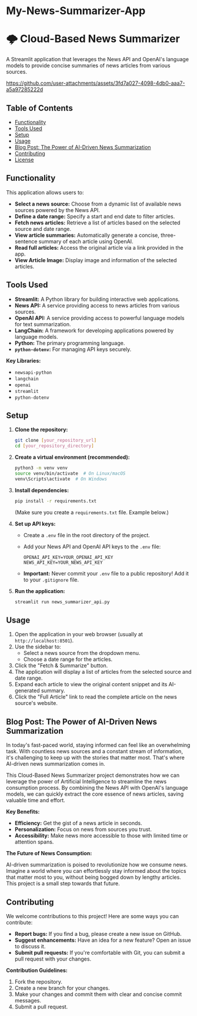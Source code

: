 # My-News-Summarizer-App
# 🌩️ Cloud-Based News Summarizer

A Streamlit application that leverages the News API and OpenAI's language models to provide concise summaries of news articles from various sources.


https://github.com/user-attachments/assets/3fd7a027-4098-4db0-aaa7-a5a97285222d


## Table of Contents

*   [Functionality](#functionality)
*   [Tools Used](#tools-used)
*   [Setup](#setup)
*   [Usage](#usage)
*   [Blog Post: The Power of AI-Driven News Summarization](#blog-post-the-power-of-ai-driven-news-summarization)
*   [Contributing](#contributing)
*   [License](#license)

## Functionality

This application allows users to:

*   **Select a news source:** Choose from a dynamic list of available news sources powered by the News API.
*   **Define a date range:** Specify a start and end date to filter articles.
*   **Fetch news articles:** Retrieve a list of articles based on the selected source and date range.
*   **View article summaries:** Automatically generate a concise, three-sentence summary of each article using OpenAI.
*   **Read full articles:** Access the original article via a link provided in the app.
*   **View Article Image:** Display image and information of the selected articles.

## Tools Used

*   **Streamlit:** A Python library for building interactive web applications.
*   **News API:** A service providing access to news articles from various sources.
*   **OpenAI API:** A service providing access to powerful language models for text summarization.
*   **LangChain:** A framework for developing applications powered by language models.
*   **Python:** The primary programming language.
*   **`python-dotenv`:**  For managing API keys securely.

**Key Libraries:**

*   `newsapi-python`
*   `langchain`
*   `openai`
*   `streamlit`
*   `python-dotenv`

## Setup

1.  **Clone the repository:**

    ```bash
    git clone [your_repository_url]
    cd [your_repository_directory]
    ```

2.  **Create a virtual environment (recommended):**

    ```bash
    python3 -m venv venv
    source venv/bin/activate  # On Linux/macOS
    venv\Scripts\activate  # On Windows
    ```

3.  **Install dependencies:**

    ```bash
    pip install -r requirements.txt
    ```
    (Make sure you create a `requirements.txt` file.  Example below.)

4.  **Set up API keys:**

    *   Create a `.env` file in the root directory of the project.
    *   Add your News API and OpenAI API keys to the `.env` file:

        ```
        OPENAI_API_KEY=YOUR_OPENAI_API_KEY
        NEWS_API_KEY=YOUR_NEWS_API_KEY
        ```

    *   **Important:** Never commit your `.env` file to a public repository!  Add it to your `.gitignore` file.

5.  **Run the application:**

    ```bash
    streamlit run news_summarizer_api.py
    ```

## Usage

1.  Open the application in your web browser (usually at `http://localhost:8501`).
2.  Use the sidebar to:
    *   Select a news source from the dropdown menu.
    *   Choose a date range for the articles.
3.  Click the "Fetch & Summarize" button.
4.  The application will display a list of articles from the selected source and date range.
5.  Expand each article to view the original content snippet and its AI-generated summary.
6.  Click the "Full Article" link to read the complete article on the news source's website.

## Blog Post: The Power of AI-Driven News Summarization

In today's fast-paced world, staying informed can feel like an overwhelming task.  With countless news sources and a constant stream of information, it's challenging to keep up with the stories that matter most. That's where AI-driven news summarization comes in.

This Cloud-Based News Summarizer project demonstrates how we can leverage the power of Artificial Intelligence to streamline the news consumption process. By combining the News API with OpenAI's language models, we can quickly extract the core essence of news articles, saving valuable time and effort.

**Key Benefits:**

*   **Efficiency:** Get the gist of a news article in seconds.
*   **Personalization:** Focus on news from sources you trust.
*   **Accessibility:** Make news more accessible to those with limited time or attention spans.

**The Future of News Consumption:**

AI-driven summarization is poised to revolutionize how we consume news.  Imagine a world where you can effortlessly stay informed about the topics that matter most to you, without being bogged down by lengthy articles.  This project is a small step towards that future.

## Contributing

We welcome contributions to this project!  Here are some ways you can contribute:

*   **Report bugs:**  If you find a bug, please create a new issue on GitHub.
*   **Suggest enhancements:**  Have an idea for a new feature?  Open an issue to discuss it.
*   **Submit pull requests:**  If you're comfortable with Git, you can submit a pull request with your changes.

**Contribution Guidelines:**

1.  Fork the repository.
2.  Create a new branch for your changes.
3.  Make your changes and commit them with clear and concise commit messages.
4.  Submit a pull request.
